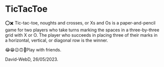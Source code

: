 # TicTacToe
⭕✖️
Tic-tac-toe, noughts and crosses, or Xs and Os is a paper-and-pencil game for two players who take turns marking the spaces in a three-by-three grid with X or O. The player who succeeds in placing three of their marks in a horizontal, vertical, or diagonal row is the winner. 

😂😁😉🙃🙂Play with friends. 

David-WebD, 26/05/2023.
